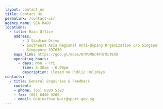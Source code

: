 ```yaml
---
layout: contact_us
title: Contact Us
permalink: /contact-us/
agency_name: SEA RADO
locations:
  - title: Main Office
    address:
        - 3 Stadium Drive
        - Southeast Asia Regional Anti-Doping Organization c/o Singapore Sports Council
        - Singapore 397630
    maps_link: https://goo.gl/maps/HrWbMWc4PdrXuTEX8
    operating_hours:
      - days: Mon - Fri
        time: 8.30am - 6.00pm
        description: Closed on Public Holidays
contacts:
  - title: General Enquiries & Feedback
    content:
    - phone: (65) 6500 5383
    - fax: (65) 6440 9205
    - email: Gobinathan_Nair@sport.gov.sg
---
```

